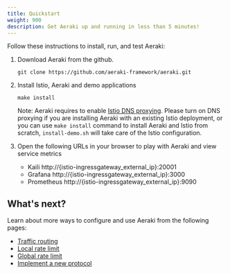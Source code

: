 ```yaml
---
title: Quickstart
weight: 900
description: Get Aeraki up and running in less than 5 minutes!
---
```


Follow these instructions to install, run, and test Aeraki:

 1. Download Aeraki from the github.

    ```console
    git clone https://github.com/aeraki-framework/aeraki.git
    ```

 2. Install Istio, Aeraki and demo applications

    ```console
    make install
    ```

    Note: Aeraki requires to enable [Istio DNS proxying](https://istio.io/latest/docs/ops/configuration/traffic-management/dns-proxy/). Please turn on DNS proxying if you are installing Aeraki with an existing Istio deployment, or you can use ```make install``` command to install Aeraki and Istio from scratch, ```install-demo.sh``` will take care of the Istio configuration.

 3. Open the following URLs in your browser to play with Aeraki and view service metrics

     - Kaili http://{istio-ingressgateway_external_ip}:20001
     - Grafana http://{istio-ingressgateway_external_ip}:3000
     - Prometheus http://{istio-ingressgateway_external_ip}:9090


## What's next?

Learn about more ways to configure and use Aeraki from the following pages:

- [Traffic routing]() 
- [Local rate limit]()
- [Global rate limit]()
- [Implement a new protocol]()
